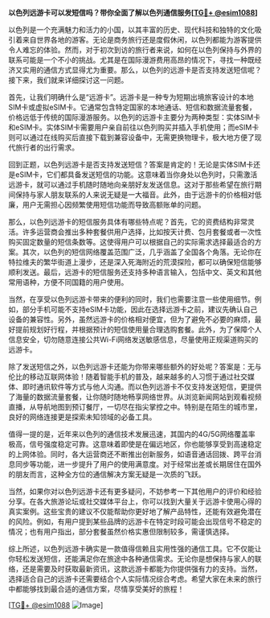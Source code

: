 **以色列远游卡可以发短信吗？带你全面了解以色列通信服务[[TG💪+ @esim1088](https://t.me/s/esim1088)]**

以色列是一个充满魅力和活力的小国，以其丰富的历史、现代科技和独特的文化吸引着来自世界各地的游客。无论是商务旅行还是度假休闲，以色列都能为游客提供令人难忘的体验。然而，对于初次到访的旅行者来说，如何在以色列保持与外界的联系可能是一个不小的挑战。尤其是在国际漫游费用高昂的情况下，寻找一种既经济又实用的通信方式显得尤为重要。那么，以色列的远游卡是否支持发送短信呢？接下来，我们就来详细探讨这一问题。

首先，让我们明确什么是“远游卡”。远游卡是一种专为短期出境旅客设计的本地SIM卡或虚拟eSIM卡。它通常包含特定国家的本地通话、短信和数据流量套餐，价格远低于传统的国际漫游服务。以色列的远游卡主要分为两种类型：实体SIM卡和eSIM卡。实体SIM卡需要用户亲自前往以色列购买并插入手机使用；而eSIM卡则可以通过在线购买后直接下载到兼容设备中，无需更换物理卡，极大地方便了现代旅行者的出行需求。

回到正题，以色列远游卡是否支持发送短信？答案是肯定的！无论是实体SIM卡还是eSIM卡，它们都具备发送短信的功能。这意味着当你身处以色列时，只需激活远游卡，就可以通过手机随时随地向亲朋好友发送信息。这对于那些希望在旅行期间保持与家人朋友联系的人来说无疑是一大福音。此外，由于远游卡的价格相对低廉，用户无需担心因频繁使用短信功能而导致高额账单的问题。

那么，以色列远游卡的短信服务具体有哪些特点呢？首先，它的资费结构非常灵活。许多运营商会推出多种套餐供用户选择，比如按天计费、包月套餐或者一次性购买固定数量的短信条数等。这使得用户可以根据自己的实际需求选择最适合的方案。其次，以色列的短信网络覆盖范围广泛，几乎涵盖了全国各个角落。无论你在特拉维夫的繁华街道上漫步，还是深入死海附近的荒漠探险，都可以确保短信能够顺利发送。最后，远游卡的短信服务还支持多种语言输入，包括中文、英文和其他常用语种，方便不同国籍的用户使用。

当然，在享受以色列远游卡带来的便利的同时，我们也需要注意一些使用细节。例如，部分手机可能不支持eSIM卡功能，因此在选择远游卡之前，建议先确认自己设备的兼容性。另外，虽然远游卡的价格相对便宜，但为了避免不必要的麻烦，最好提前规划好行程，并根据预计的短信使用量合理选购套餐。此外，为了保障个人信息安全，切勿随意连接公共Wi-Fi网络发送敏感信息，尽量使用正规渠道购买的远游卡。

除了发送短信之外，以色列远游卡还能为你带来哪些额外的好处呢？答案是：无与伦比的移动互联网体验！随着智能手机的普及，越来越多的人习惯于通过社交媒体、即时通讯软件等方式与他人沟通。而以色列远游卡不仅支持发送短信，更提供了海量的数据流量套餐，让你随时随地畅享网络世界。从浏览新闻网站到观看视频直播，从导航地图到预订餐厅，一切尽在指尖掌控之中。特别是在陌生的城市里，良好的网络连接更是探索未知领域的必备工具。

值得一提的是，近年来以色列的通信技术发展迅速，其国内的4G/5G网络覆盖率极高，信号强度稳定可靠。这意味着即使是在偏远地区，你也能够享受到高速稳定的上网体验。同时，各大运营商还不断推出创新服务，如语音通话回拨、跨平台消息同步等功能，进一步提升了用户的使用满意度。对于经常出差或长期居住在国外的朋友而言，这种全方位的通信解决方案无疑是一次质的飞跃。

当然，如果你对以色列远游卡还有更多疑问，不妨参考一下其他用户的评价和经验分享。在各大旅游论坛或社交媒体平台上，你可以找到大量关于远游卡使用心得的真实案例。这些宝贵的建议不仅能帮助你更好地了解产品特性，还能有效避免潜在的风险。例如，有用户提到某些品牌的远游卡在特定时段可能会出现信号不稳定的情况；也有用户指出，部分套餐虽然价格实惠但限制较多，需谨慎选择。

综上所述，以色列远游卡确实是一款值得信赖且实用性强的通信工具。它不仅能让你轻松发送短信，还能满足你在旅途中各种通信需求。无论你是想保持与家人的联络，还是需要及时获取最新资讯，这款远游卡都能为你提供强有力的支持。当然，选择适合自己的远游卡还需要结合个人实际情况综合考虑。希望大家在未来的旅行中都能够找到最合适的通信方案，尽情享受美好的旅程！

[[TG💪+ @esim1088](https://t.me/s/esim1088) ![Image](https://i.postimg.cc/4NQfJmqS/Snipaste-2025-05-13-00-14-12.png)]
